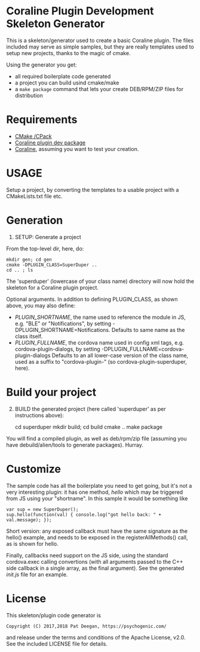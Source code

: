 Coraline Plugin Development Skeleton Generator
==============================================

This is a skeleton/generator used to create a basic Coraline plugin. The files included may serve as simple samples, but they are really templates used to setup new projects, thanks to the magic of cmake.

Using the generator you get:

 * all required boilerplate code generated
 * a project you can build usind cmake/make
 * a `make package` command that lets your create DEB/RPM/ZIP files for distribution




Requirements
============

 * [CMake /CPack](https://cmake.org/)
 * [Coraline plugin dev package](https://coraline.psychogenic.com/developer/plugins)
 * [Coraline](https://coraline.psychogenic.com/downloads), assuming you want to test your creation.


USAGE
=====

Setup a project, by converting the templates to a usable project with a CMakeLists.txt file etc.


Generation
==========

1) SETUP: Generate a project

From the top-level dir, here, do:

	mkdir gen; cd gen
	cmake -DPLUGIN_CLASS=SuperDuper ..
	cd .. ; ls

The 'superduper' (lowercase of your class name) directory will now hold the skeleton for a Coraline plugin project.

Optional arguments.  In addition to defining PLUGIN_CLASS, as shown above, you may also define:

 * _PLUGIN_SHORTNAME_, the name used to reference the module in JS, e.g. "BLE" or 
   "Notifications", by setting -DPLUGIN_SHORTNAME=Notifications.  Defaults to same name as 
   the class itself.
 * _PLUGIN_FULLNAME_, the cordova name used in config xml <plugin /> tags, e.g.
   cordova-plugin-dialogs, by setting -DPLUGIN_FULLNAME=cordova-plugin-dialogs
   Defaults to an all lower-case version of the class name, used as a suffix to
   "cordova-plugin-" (so cordova-plugin-superduper, here).



Build your project
==================


2) BUILD the generated project (here called 'superduper' as per instructions above):

	cd superduper 
	mkdir build; cd build
	cmake ..
	make package


You will find a compiled plugin, as well as deb/rpm/zip file (assuming you have debuild/alien/tools to generate packages). Hurray.

Customize
=========

The sample code has all the boilerplate you need to get going, but it's not a very interesting plugin: it has one method, _hello_ which may be triggered from JS using your "shortname".  In this sample it would be something like
	
	var sup = new SuperDuper();
	sup.hello(function(val) { console.log("got hello back: " + val.message); });


Short version: any exposed callback must have the same signature as the hello() example, and needs to be exposed in the registerAllMethods() call, as is shown for hello.

Finally, callbacks need support on the JS side, using the standard cordova.exec calling convertions (with all arguments passed to the C++ side callback in a single array, as the final argument).  See the generated _init.js_ file for an example.


License
=======

This skeleton/plugin code generator is 

	Copyright (C) 2017,2018 Pat Deegan, https://psychogenic.com/

and release under the terms and conditions of the Apache License, v2.0.  See the included LICENSE file for details.
